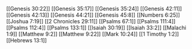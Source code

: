 [[Genesis 30:22]]
[[Genesis 35:17]]
[[Genesis 35:24]]
[[Genesis 42:11]]
[[Genesis 42:13]]
[[Genesis 44:21]]
[[Genesis 45:8]]
[[Numbers 6:25]]
[[Joshua 7:19]]
[[2 Chronicles 29:11]]
[[Psalms 67:1]]
[[Psalms 111:4]]
[[Psalms 112:4]]
[[Psalms 133:1]]
[[Isaiah 30:19]]
[[Isaiah 33:2]]
[[Malachi 1:9]]
[[Matthew 9:2]]
[[Matthew 9:22]]
[[Mark 10:24]]
[[1 Timothy 1:2]]
[[Hebrews 13:1]]
